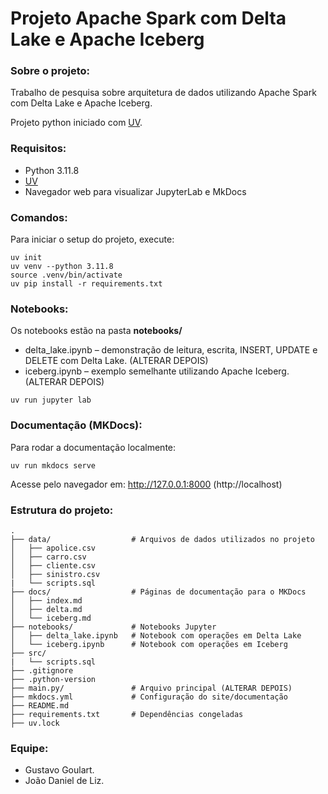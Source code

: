 # Projeto Apache Spark com Delta Lake e Apache Iceberg

### Sobre o projeto:
Trabalho de pesquisa sobre arquitetura de dados utilizando Apache Spark com Delta Lake e Apache Iceberg.

Projeto python iniciado com [UV](https://github.com/astral-sh/uv).

### Requisitos:
- Python 3.11.8
- [UV](https://github.com/astral-sh/uv)
- Navegador web para visualizar JupyterLab e MkDocs

### Comandos:
Para iniciar o setup do projeto, execute:

```
uv init
uv venv --python 3.11.8
source .venv/bin/activate
uv pip install -r requirements.txt
```

### Notebooks:
Os notebooks estão na pasta **notebooks/**
* delta_lake.ipynb – demonstração de leitura, escrita, INSERT, UPDATE e DELETE com Delta Lake. (ALTERAR DEPOIS)
* iceberg.ipynb – exemplo semelhante utilizando Apache Iceberg. (ALTERAR DEPOIS)
```
uv run jupyter lab
``` 

### Documentação (MKDocs):
Para rodar a documentação localmente:
```
uv run mkdocs serve
```
Acesse pelo navegador em: http://127.0.0.1:8000 (http://localhost)

### Estrutura do projeto:
```
.
├── data/                  # Arquivos de dados utilizados no projeto
│   ├── apolice.csv
│   ├── carro.csv
│   ├── cliente.csv
│   ├── sinistro.csv
|   └── scripts.sql
├── docs/                  # Páginas de documentação para o MKDocs
│   ├── index.md
│   ├── delta.md
│   └── iceberg.md
├── notebooks/             # Notebooks Jupyter
│   ├── delta_lake.ipynb   # Notebook com operações em Delta Lake
│   └── iceberg.ipynb      # Notebook com operações em Iceberg
├── src/
|   └── scripts.sql
├── .gitignore
├── .python-version
├── main.py/               # Arquivo principal (ALTERAR DEPOIS)
├── mkdocs.yml             # Configuração do site/documentação
├── README.md
├── requirements.txt       # Dependências congeladas
├── uv.lock
```

### Equipe:
- Gustavo Goulart.
- João Daniel de Liz.

